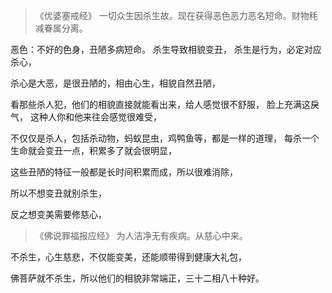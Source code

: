 > 《优婆塞戒经》
> 一切众生因杀生故。现在获得恶色恶力恶名短命。财物秏减眷属分离。

恶色：不好的色身，丑陋多病短命。
杀生导致相貌变丑，
杀生是行为，必定对应杀心，

杀心是大恶，是很丑陋的，相由心生，相貌自然丑陋，

看那些杀人犯，他们的相貌直接就能看出来，给人感觉很不舒服，
脸上充满这戾气，
这种人你和他来往会感觉很难受，

不仅仅是杀人，包括杀动物，蚂蚁昆虫，鸡鸭鱼等，都是一样的道理，
每杀一个生命就会变丑一点，积累多了就会很明显，

这些丑陋的特征一般都是长时间积累而成，所以很难消除，

所以不想变丑就别杀生，

反之想变美需要修慈心，

> 《佛说罪福报应经》
> 为人洁净无有疾病。从慈心中来。

不杀生，心生慈悲，不仅能变美，还能顺带得到健康大礼包，

佛菩萨就不杀生，所以他们的相貌非常端正，三十二相八十种好。